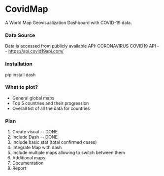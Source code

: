 # CovidMap
A World Map Geovisualization Dashboard with COVID-19 data.

### Data Source
Data is accessed from publicly available API: CORONAVIRUS COVID19 API -- https://api.covid19api.com/

### Installation
pip install dash

### What to plot?
 - General global maps
 - Top 5 countries and their progression
 - Overall list of all the data for countries 

### Plan
1. Create visual -- DONE
2. Include Dash -- DONE
3. Include basic stat (total confirmed cases)
4. Integrate Map with dash
5. Include multiple maps allowing to switch between them
6. Additional maps
7. Documentation
8. Report
